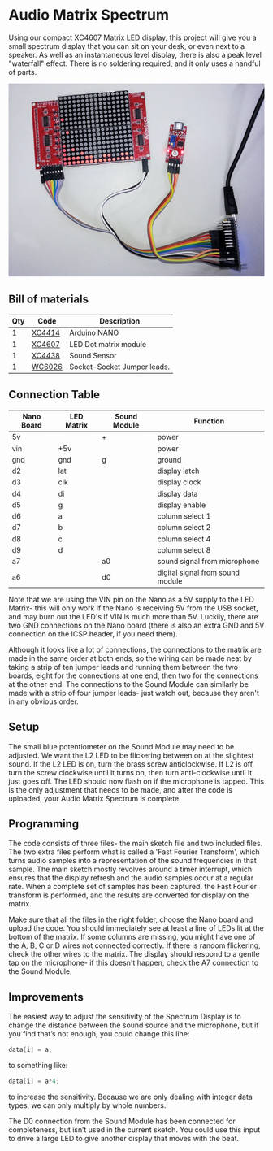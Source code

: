 # Audio Matrix Spectrum

Using our compact XC4607 Matrix LED display, this project will give you a small spectrum display that you can sit on your desk, or even next to a speaker. As well as an instantaneous level display, there is also a peak level "waterfall" effect. There is no soldering required, and it only uses a handful of parts.

![](images/audiomatrixspectrum-1.png)


## Bill of materials
|Qty | Code | Description |
| --- | ---- | --- |
|1 | [XC4414](http://jaycar.com.au/p/XC4414) | Arduino NANO
|1 | [XC4607](http://jaycar.com.au/p/XC4607) | LED Dot matrix module
|1 | [XC4438](http://jaycar.com.au/p/XC4438) | Sound Sensor
|1 | [WC6026](http://jaycar.com.au/p/WC6026) | Socket-Socket Jumper leads.

## Connection Table

|Nano Board|	LED Matrix|	Sound Module|	Function|
|--- | --- | --- | --- |
|5v||+|power|
|vin|+5v||power|
|gnd|gnd|g|ground|
|d2|lat||display latch|
|d3|clk||display clock|
|d4|di||display data|
|d5|g||display enable|
|d6|a||column select 1|
|d7|b||column select 2|
|d8|c||column select 4|
|d9|d||column select 8|
|a7||a0|sound signal from microphone|
|a6||d0|digital signal from sound module|


Note that we are using the VIN pin on the Nano as a 5V supply to the LED Matrix- this will only work if the Nano is receiving 5V from the USB socket, and may burn out the LED's if VIN is much more than 5V. Luckily, there are two GND connections on the Nano board (there is also an extra GND and 5V connection on the ICSP header, if you need them).

Although it looks like a lot of connections, the connections to the matrix are made in the same order at both ends, so the wiring can be made neat by taking a strip of ten jumper leads and running them between the two boards, eight for the connections at one end, then two for the connections at the other end. The connections to the Sound Module can similarly be made with a strip of four jumper leads- just watch out, because they aren't in any obvious order.

## Setup

The small blue potentiometer on the Sound Module may need to be adjusted. We want the L2 LED to be flickering between on at the slightest sound. If the L2 LED is on, turn the brass screw anticlockwise. If L2 is off, turn the screw clockwise until it turns on, then turn anti-clockwise until it just goes off. The LED should now flash on if the microphone is tapped. This is the only adjustment that needs to be made, and after the code is uploaded, your Audio Matrix Spectrum is complete.

## Programming

The code consists of three files- the main sketch file and two included files. The two extra files perform what is called a 'Fast Fourier Transform', which turns audio samples into a representation of the sound frequencies in that sample. The main sketch mostly revolves around a timer interrupt, which ensures that the display refresh and the audio samples occur at a regular rate. When a complete set of samples has been captured, the Fast Fourier transform is performed, and the results are converted for display on the matrix.

Make sure that all the files in the right folder, choose the Nano board and upload the code. You should immediately see at least a line of LEDs lit at the bottom of the matrix. If some columns are missing, you might have one of the A, B, C or D wires not connected correctly. If there is random flickering, check the other wires to the matrix. The display should respond to a gentle tap on the microphone- if this doesn't happen, check the A7 connection to the Sound Module.

## Improvements

The easiest way to adjust the sensitivity of the Spectrum Display is to change the distance between the sound source and the microphone, but if you find that’s not enough, you could change this line:

```c
data[i] = a;
```

to something like:
```c
data[i] = a*4;
```
to increase the sensitivity. Because we are only dealing with integer data types, we can only multiply by whole numbers.

The D0 connection from the Sound Module has been connected for completeness, but isn’t used in the current sketch. You could use this input to drive a large LED to give another display that moves with the beat.
